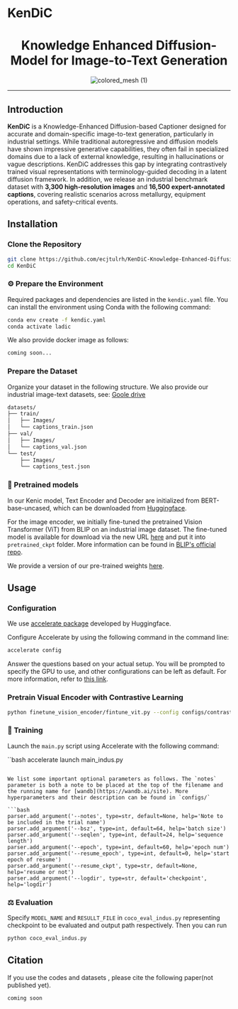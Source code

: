 # KenDiC
<div align="center">

<h1> Knowledge Enhanced Diffusion-Model for Image-to-Text Generation </h1>


![colored_mesh (1)](images/fig00.jpg)
</div>

---

## Introduction
**KenDiC** is a Knowledge-Enhanced Diffusion-based Captioner designed for accurate and domain-specific image-to-text generation, particularly in industrial settings. While traditional autoregressive and diffusion models have shown impressive generative capabilities, they often fail in specialized domains due to a lack of external knowledge, resulting in hallucinations or vague descriptions. KenDiC addresses this gap by integrating contrastively trained visual representations with terminology-guided decoding in a latent diffusion framework. In addition, we release an industrial benchmark dataset with **3,300 high-resolution images** and **16,500 expert-annotated captions**, covering realistic scenarios across metallurgy, equipment operations, and safety-critical events.


## Installation

###  Clone the Repository
```bash
git clone https://github.com/ecjtulrh/KenDiC-Knowledge-Enhanced-Diffusion-Model-for-Image-to-Text-Generation/
cd KenDiC
```
### ⚙️ Prepare the Environment
Required packages and dependencies are listed in the `kendic.yaml` file. You can install the environment using Conda with the following command:

```bash
conda env create -f kendic.yaml
conda activate ladic
```

We also provide docker image as follows:

```bash
coming soon...
```



### Prepare the Dataset
Organize your dataset in the following structure. We also provide our industrial image-text datasets, see: [Goole drive](https://drive.google.com/drive/folders/1n4AB3W1UFCIj3DzjqE_qbSnYVewV72xO?usp=drive_link)
```bash
datasets/
├── train/
│   ├── Images/
│   └── captions_train.json
├── val/
│   ├── Images/
│   └── captions_val.json
└── test/
    ├── Images/
    └── captions_test.json
```
### 🧰 Pretrained models

In our Kenic model, Text Encoder and Decoder are initialized from BERT-base-uncased, which can be downloaded from [Huggingface](https://huggingface.co/bert-base-uncased).

For the image encoder, we initially fine-tuned the pretrained Vision Transformer (ViT) from BLIP on an industrial image dataset. The fine-tuned model is available for download via the new URL [here](https://storage.googleapis.com/sfr-vision-language-research/BLIP/models/model_base_capfilt_large.pth) and put it into `pretrained_ckpt` folder. More information can be found in [BLIP&#39;s official repo](https://github.com/salesforce/BLIP).

We provide a version of our pre-trained weights [here](https://drive.google.com/file/d/1oJptCY4oGkMP-LSTIgfx0mFJfMDpH0uG/view?usp=drive_link).



## Usage

### Configuration

We use [accelerate package](https://huggingface.co/docs/accelerate/index) developed by Huggingface.

Configure Accelerate by using the following command in the command line:

```bash
accelerate config
```
Answer the questions based on your actual setup. You will be prompted to specify the GPU to use, and other configurations can be left as default. For more information, refer to [this link](https://huggingface.co/docs/accelerate/v0.13.2/en/quicktour#launching-your-distributed-script).

### Pretrain Visual Encoder with Contrastive Learning

```bash
python finetune_vision_encoder/fintune_vit.py --config configs/contrastive.yaml
```

### 🎇 Training

Launch the `main.py` script using Accelerate with the following command:

``bash
accelerate launch main_indus.py 
```

We list some important optional parameters as follows. The `notes` parameter is both a note to be placed at the top of the filename and the running name for [wandb](https://wandb.ai/site). More hyperparameters and their description can be found in `configs/`

```bash
parser.add_argument('--notes', type=str, default=None, help='Note to be included in the trial name')
parser.add_argument('--bsz', type=int, default=64, help='batch size')
parser.add_argument('--seqlen', type=int, default=24, help='sequence length')
parser.add_argument('--epoch', type=int, default=60, help='epoch num')
parser.add_argument('--resume_epoch', type=int, default=0, help='start epoch of resume')
parser.add_argument('--resume_ckpt', type=str, default=None, help='resume or not')
parser.add_argument('--logdir', type=str, default='checkpoint', help='logdir')
```

### ⚖️ Evaluation

Specify `MODEL_NAME` and `RESULLT_FILE` in `coco_eval_indus.py` representing checkpoint to be evaluated and output path respectively. Then you can run

```bash
python coco_eval_indus.py
```

## Citation

If you use the codes and datasets , please cite the following paper(not published yet).

```
coming soon
```






